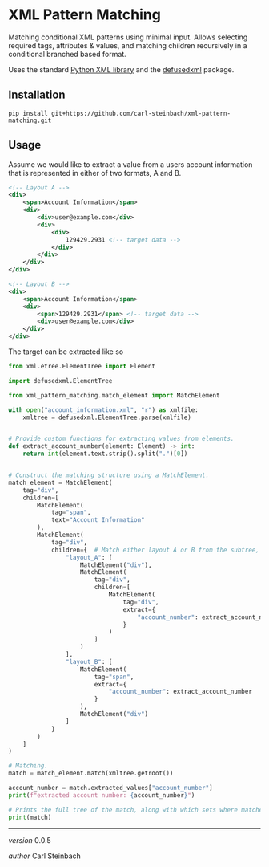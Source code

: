 # XML Pattern Matching

Matching conditional XML patterns using minimal input.
Allows selecting required tags, attributes & values, and matching children recursively in a conditional
branched based format.

Uses the standard [Python XML library](https://docs.python.org/3/library/xml.html#module-xml)
and the [defusedxml](https://pypi.org/project/defusedxml/) package.

## Installation

`pip install git+https://github.com/carl-steinbach/xml-pattern-matching.git`

## Usage

Assume we would like to extract a value from a users account information that is represented in either of two formats, A
and B.

```xml
<!-- Layout A -->
<div>
    <span>Account Information</span>
    <div>
        <div>user@example.com</div>
        <div>
            <div>
                129429.2931 <!-- target data -->
            </div>
        </div>
    </div>
</div>
```

```xml
<!-- Layout B -->
<div>
    <span>Account Information</span>
    <div>
        <span>129429.2931</span> <!-- target data -->
        <div>user@example.com</div>
    </div>
</div>
```

The target can be extracted like so

```python
from xml.etree.ElementTree import Element

import defusedxml.ElementTree

from xml_pattern_matching.match_element import MatchElement

with open("account_information.xml", "r") as xmlfile:
    xmltree = defusedxml.ElementTree.parse(xmlfile)


# Provide custom functions for extracting values from elements.
def extract_account_number(element: Element) -> int:
    return int(element.text.strip().split(".")[0])


# Construct the matching structure using a MatchElement.
match_element = MatchElement(
    tag="div",
    children=[
        MatchElement(
            tag="span",
            text="Account Information"
        ),
        MatchElement(
            tag="div",
            children={  # Match either layout A or B from the subtree, by providing a dictionary instead of a list.
                "layout_A": [
                    MatchElement("div"),
                    MatchElement(
                        tag="div",
                        children=[
                            MatchElement(
                                tag="div",
                                extract={
                                    "account_number": extract_account_number
                                }
                            )
                        ]
                    )
                ],
                "layout_B": [
                    MatchElement(
                        tag="span",
                        extract={
                            "account_number": extract_account_number
                        }
                    ),
                    MatchElement("div")
                ]
            }
        )
    ]
)

# Matching.
match = match_element.match(xmltree.getroot())

account_number = match.extracted_values["account_number"]
print(f"extracted account number: {account_number}")

# Prints the full tree of the match, along with which sets where matched and where which information was extracted.
print(match)


```

---

_version_ 0.0.5

_author_ Carl Steinbach
